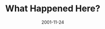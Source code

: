 ---
layout: message
category: message
series: "Packing Up"
title: "What Happened Here?"
date: 2001-11-24
message_id: 305
---